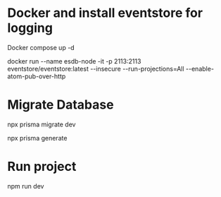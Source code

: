 # Docker and install eventstore for logging

Docker compose up -d

docker run --name esdb-node -it -p 2113:2113 \
    eventstore/eventstore:latest --insecure --run-projections=All
    --enable-atom-pub-over-http

# Migrate Database

npx prisma migrate dev

npx prisma generate

# Run project
npm run dev
